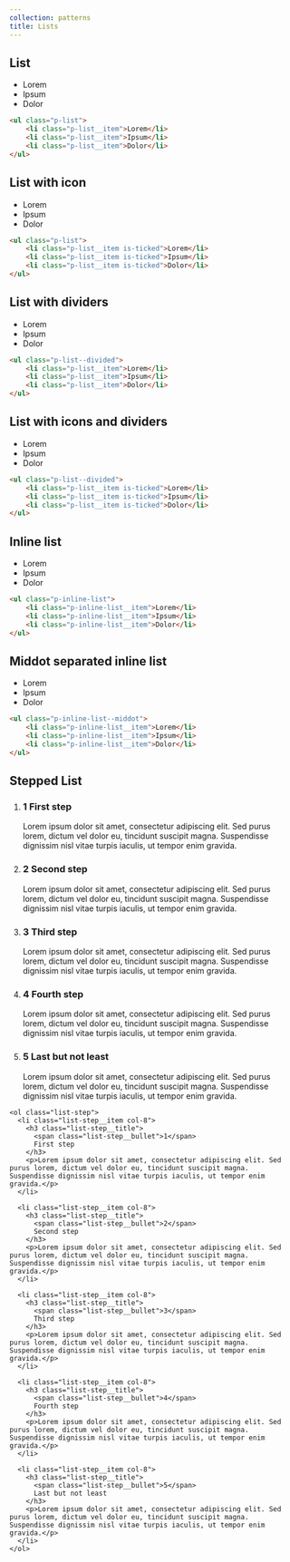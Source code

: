 ```yaml
---
collection: patterns
title: Lists
---
```


## List

<ul class="p-list">
    <li class="p-list__item">Lorem</li>
    <li class="p-list__item">Ipsum</li>
    <li class="p-list__item">Dolor</li>
</ul>

```html
<ul class="p-list">
    <li class="p-list__item">Lorem</li>
    <li class="p-list__item">Ipsum</li>
    <li class="p-list__item">Dolor</li>
</ul>
```

## List with icon

<ul class="p-list">
    <li class="p-list__item is-ticked">Lorem</li>
    <li class="p-list__item is-ticked">Ipsum</li>
    <li class="p-list__item is-ticked">Dolor</li>
</ul>

```html
<ul class="p-list">
    <li class="p-list__item is-ticked">Lorem</li>
    <li class="p-list__item is-ticked">Ipsum</li>
    <li class="p-list__item is-ticked">Dolor</li>
</ul>
```

## List with dividers

<ul class="p-list--divided">
    <li class="p-list__item">Lorem</li>
    <li class="p-list__item">Ipsum</li>
    <li class="p-list__item">Dolor</li>
</ul>

```html
<ul class="p-list--divided">
    <li class="p-list__item">Lorem</li>
    <li class="p-list__item">Ipsum</li>
    <li class="p-list__item">Dolor</li>
</ul>
```

## List with icons and dividers

<ul class="p-list--divided">
    <li class="p-list__item is-ticked">Lorem</li>
    <li class="p-list__item is-ticked">Ipsum</li>
    <li class="p-list__item is-ticked">Dolor</li>
</ul>

```html
<ul class="p-list--divided">
    <li class="p-list__item is-ticked">Lorem</li>
    <li class="p-list__item is-ticked">Ipsum</li>
    <li class="p-list__item is-ticked">Dolor</li>
</ul>
```

## Inline list

<ul class="p-inline-list">
    <li class="p-inline-list__item">Lorem</li>
    <li class="p-inline-list__item">Ipsum</li>
    <li class="p-inline-list__item">Dolor</li>
</ul>

```html
<ul class="p-inline-list">
    <li class="p-inline-list__item">Lorem</li>
    <li class="p-inline-list__item">Ipsum</li>
    <li class="p-inline-list__item">Dolor</li>
</ul>
```

## Middot separated inline list

<ul class="p-inline-list--middot">
    <li class="p-inline-list__item">Lorem</li>
    <li class="p-inline-list__item">Ipsum</li>
    <li class="p-inline-list__item">Dolor</li>
</ul>

```html
<ul class="p-inline-list--middot">
    <li class="p-inline-list__item">Lorem</li>
    <li class="p-inline-list__item">Ipsum</li>
    <li class="p-inline-list__item">Dolor</li>
</ul>
```

## Stepped List

<ol class="list-step">
  <li class="list-step__item col-8">
    <h3 class="list-step__title">
      <span class="list-step__bullet">1</span>
      First step
    </h3>
    <p>Lorem ipsum dolor sit amet, consectetur adipiscing elit. Sed purus lorem, dictum vel dolor eu, tincidunt suscipit magna. Suspendisse dignissim nisl vitae turpis iaculis, ut tempor enim gravida.</p>
  </li>

  <li class="list-step__item col-8">
    <h3 class="list-step__title">
      <span class="list-step__bullet">2</span>
      Second step
    </h3>
    <p>Lorem ipsum dolor sit amet, consectetur adipiscing elit. Sed purus lorem, dictum vel dolor eu, tincidunt suscipit magna. Suspendisse dignissim nisl vitae turpis iaculis, ut tempor enim gravida.</p>
  </li>

  <li class="list-step__item col-8">
    <h3 class="list-step__title">
      <span class="list-step__bullet">3</span>
      Third step
    </h3>
    <p>Lorem ipsum dolor sit amet, consectetur adipiscing elit. Sed purus lorem, dictum vel dolor eu, tincidunt suscipit magna. Suspendisse dignissim nisl vitae turpis iaculis, ut tempor enim gravida.</p>
  </li>

  <li class="list-step__item col-8">
    <h3 class="list-step__title">
      <span class="list-step__bullet">4</span>
      Fourth step
    </h3>
    <p>Lorem ipsum dolor sit amet, consectetur adipiscing elit. Sed purus lorem, dictum vel dolor eu, tincidunt suscipit magna. Suspendisse dignissim nisl vitae turpis iaculis, ut tempor enim gravida.</p>
  </li>

  <li class="list-step__item col-8">
    <h3 class="list-step__title">
      <span class="list-step__bullet">5</span>
      Last but not least
    </h3>
    <p>Lorem ipsum dolor sit amet, consectetur adipiscing elit. Sed purus lorem, dictum vel dolor eu, tincidunt suscipit magna. Suspendisse dignissim nisl vitae turpis iaculis, ut tempor enim gravida.</p>
  </li>
</ol>

```
<ol class="list-step">
  <li class="list-step__item col-8">
    <h3 class="list-step__title">
      <span class="list-step__bullet">1</span>
      First step
    </h3>
    <p>Lorem ipsum dolor sit amet, consectetur adipiscing elit. Sed purus lorem, dictum vel dolor eu, tincidunt suscipit magna. Suspendisse dignissim nisl vitae turpis iaculis, ut tempor enim gravida.</p>
  </li>

  <li class="list-step__item col-8">
    <h3 class="list-step__title">
      <span class="list-step__bullet">2</span>
      Second step
    </h3>
    <p>Lorem ipsum dolor sit amet, consectetur adipiscing elit. Sed purus lorem, dictum vel dolor eu, tincidunt suscipit magna. Suspendisse dignissim nisl vitae turpis iaculis, ut tempor enim gravida.</p>
  </li>

  <li class="list-step__item col-8">
    <h3 class="list-step__title">
      <span class="list-step__bullet">3</span>
      Third step
    </h3>
    <p>Lorem ipsum dolor sit amet, consectetur adipiscing elit. Sed purus lorem, dictum vel dolor eu, tincidunt suscipit magna. Suspendisse dignissim nisl vitae turpis iaculis, ut tempor enim gravida.</p>
  </li>

  <li class="list-step__item col-8">
    <h3 class="list-step__title">
      <span class="list-step__bullet">4</span>
      Fourth step
    </h3>
    <p>Lorem ipsum dolor sit amet, consectetur adipiscing elit. Sed purus lorem, dictum vel dolor eu, tincidunt suscipit magna. Suspendisse dignissim nisl vitae turpis iaculis, ut tempor enim gravida.</p>
  </li>

  <li class="list-step__item col-8">
    <h3 class="list-step__title">
      <span class="list-step__bullet">5</span>
      Last but not least
    </h3>
    <p>Lorem ipsum dolor sit amet, consectetur adipiscing elit. Sed purus lorem, dictum vel dolor eu, tincidunt suscipit magna. Suspendisse dignissim nisl vitae turpis iaculis, ut tempor enim gravida.</p>
  </li>
</ol>
```
